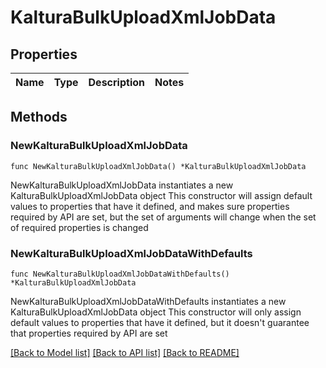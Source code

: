 # KalturaBulkUploadXmlJobData

## Properties

Name | Type | Description | Notes
------------ | ------------- | ------------- | -------------

## Methods

### NewKalturaBulkUploadXmlJobData

`func NewKalturaBulkUploadXmlJobData() *KalturaBulkUploadXmlJobData`

NewKalturaBulkUploadXmlJobData instantiates a new KalturaBulkUploadXmlJobData object
This constructor will assign default values to properties that have it defined,
and makes sure properties required by API are set, but the set of arguments
will change when the set of required properties is changed

### NewKalturaBulkUploadXmlJobDataWithDefaults

`func NewKalturaBulkUploadXmlJobDataWithDefaults() *KalturaBulkUploadXmlJobData`

NewKalturaBulkUploadXmlJobDataWithDefaults instantiates a new KalturaBulkUploadXmlJobData object
This constructor will only assign default values to properties that have it defined,
but it doesn't guarantee that properties required by API are set


[[Back to Model list]](../README.md#documentation-for-models) [[Back to API list]](../README.md#documentation-for-api-endpoints) [[Back to README]](../README.md)


